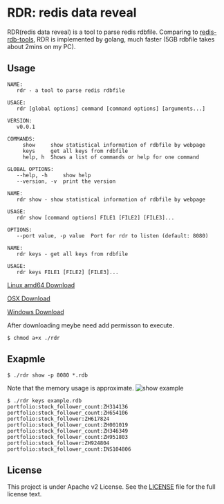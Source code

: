 RDR: redis data reveal
=================================================

RDR(redis data reveal) is a tool to parse redis rdbfile. Comparing to [redis-rdb-tools](https://github.com/sripathikrishnan/redis-rdb-tools), RDR is implemented by golang, much faster (5GB rdbfile takes about 2mins on my PC).

## Usage

```
NAME:
   rdr - a tool to parse redis rdbfile

USAGE:
   rdr [global options] command [command options] [arguments...]

VERSION:
   v0.0.1

COMMANDS:
     show     show statistical information of rdbfile by webpage
     keys     get all keys from rdbfile
     help, h  Shows a list of commands or help for one command

GLOBAL OPTIONS:
   --help, -h     show help
   --version, -v  print the version
```

```
NAME:
   rdr show - show statistical information of rdbfile by webpage

USAGE:
   rdr show [command options] FILE1 [FILE2] [FILE3]...

OPTIONS:
   --port value, -p value  Port for rdr to listen (default: 8080)
```

```
NAME:
   rdr keys - get all keys from rdbfile

USAGE:
   rdr keys FILE1 [FILE2] [FILE3]...
```

[Linux amd64 Download](http://ohjx11q65.bkt.clouddn.com/rdr)

[OSX Download](http://ohjw7fr2u.bkt.clouddn.com/rdr)

[Windows Download](http://pb2xz7wd2.bkt.clouddn.com/rdr.exe)

After downloading meybe need add permisson to execute.
```
$ chmod a+x ./rdr
```

## Exapmle
```
$ ./rdr show -p 8080 *.rdb
```
Note that the memory usage is approximate.
![show example](http://ohjx11q65.bkt.clouddn.com/example.png)

```
$ ./rdr keys example.rdb
portfolio:stock_follower_count:ZH314136
portfolio:stock_follower_count:ZH654106
portfolio:stock_follower:ZH617824
portfolio:stock_follower_count:ZH001019
portfolio:stock_follower_count:ZH346349
portfolio:stock_follower_count:ZH951803
portfolio:stock_follower:ZH924804
portfolio:stock_follower_count:INS104806
```

## License

This project is under Apache v2 License. See the [LICENSE](LICENSE) file for the full license text.
